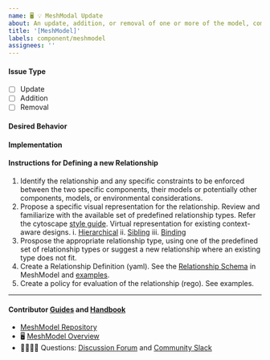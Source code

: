 ```yaml
---
name: 🖥 💡 MeshModal Update
about: An update, addition, or removal of one or more of the model, component, relationship, policy within MeshModel
title: '[MeshModel]'
labels: component/meshmodel
assignees: ''
---
```


#### Issue Type
- [ ] Update
- [ ] Addition
- [ ] Removal

#### Desired Behavior
<!-- A brief description of the enhancement. -->

#### Implementation
<!-- Specifics on the approach to fulfilling the feature request. -->

#### Instructions for Defining a new Relationship
1. Identify the relationship and any specific constraints to be enforced between the two specific components, their models or potentially other components, models, or environmental considerations.
2. Propose a specific visual representation for the relationship. Review and familiarize with the available set of predefined relationship types. Refer the cytoscape [style guide](https://js.cytoscape.org/#style). Virtual representation for existing context-aware designs. 
i. [Hierarchical](https://github.com/meshery/meshery/blob/master/.github/assets/images/hierarchical_relationship.png)
ii. [Sibling](https://github.com/meshery/meshery/blob/master/.github/assets/images/sibling_relationship.png)
iii. [Binding](https://github.com/meshery/meshery/blob/master/.github/assets/images/binding_realtionship.png)
3. Prospose the appropriate relationship type, using one of the predefined set of relationship types or suggest a new relationship where an existing type does not fit.
4. Create a Relationship Definition (yaml). See the [Relationship Schema](https://github.com/meshery/meshery/tree/master/server/meshmodel/schemas) in MeshModel and [examples]([url](https://github.com/meshery/meshery/tree/master/server/meshmodel/relationships)).
5. Create a policy for evaluation of the relationship (rego). See examples.

---

#### Contributor [Guides](https://docs.meshery.io/project/contributing) and [Handbook](https://layer5.io/community/handbook)

- [MeshModel Repository](https://github.com/meshery/meshery/tree/master/server/meshmodel)
- 🖥 [MeshModel Overview](#)
- 🙋🏾🙋🏼 Questions: [Discussion Forum](https://discuss.layer5.io) and [Community Slack](http://slack.layer5.io)

